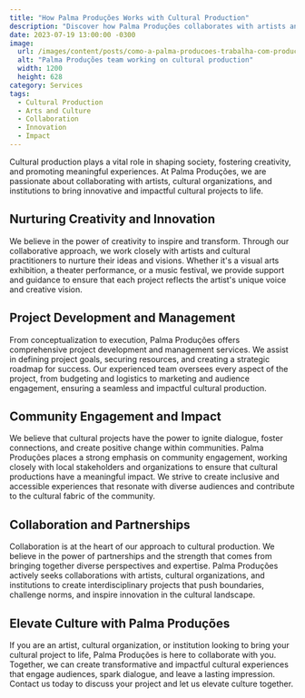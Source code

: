 ```yaml
---
title: "How Palma Produções Works with Cultural Production"
description: "Discover how Palma Produções collaborates with artists and cultural organizations to bring innovative and impactful cultural projects to life."
date: 2023-07-19 13:00:00 -0300
image:
  url: /images/content/posts/como-a-palma-producoes-trabalha-com-producao-cultural.jpg
  alt: "Palma Produções team working on cultural production"
  width: 1200
  height: 628
category: Services
tags:
  - Cultural Production
  - Arts and Culture
  - Collaboration
  - Innovation
  - Impact
---
```


Cultural production plays a vital role in shaping society, fostering creativity, and promoting meaningful experiences. At Palma Produções, we are passionate about collaborating with artists, cultural organizations, and institutions to bring innovative and impactful cultural projects to life.

## Nurturing Creativity and Innovation

We believe in the power of creativity to inspire and transform. Through our collaborative approach, we work closely with artists and cultural practitioners to nurture their ideas and visions. Whether it's a visual arts exhibition, a theater performance, or a music festival, we provide support and guidance to ensure that each project reflects the artist's unique voice and creative vision.

## Project Development and Management

From conceptualization to execution, Palma Produções offers comprehensive project development and management services. We assist in defining project goals, securing resources, and creating a strategic roadmap for success. Our experienced team oversees every aspect of the project, from budgeting and logistics to marketing and audience engagement, ensuring a seamless and impactful cultural production.

## Community Engagement and Impact

We believe that cultural projects have the power to ignite dialogue, foster connections, and create positive change within communities. Palma Produções places a strong emphasis on community engagement, working closely with local stakeholders and organizations to ensure that cultural productions have a meaningful impact. We strive to create inclusive and accessible experiences that resonate with diverse audiences and contribute to the cultural fabric of the community.

## Collaboration and Partnerships

Collaboration is at the heart of our approach to cultural production. We believe in the power of partnerships and the strength that comes from bringing together diverse perspectives and expertise. Palma Produções actively seeks collaborations with artists, cultural organizations, and institutions to create interdisciplinary projects that push boundaries, challenge norms, and inspire innovation in the cultural landscape.

## Elevate Culture with Palma Produções

If you are an artist, cultural organization, or institution looking to bring your cultural project to life, Palma Produções is here to collaborate with you. Together, we can create transformative and impactful cultural experiences that engage audiences, spark dialogue, and leave a lasting impression. Contact us today to discuss your project and let us elevate culture together.
